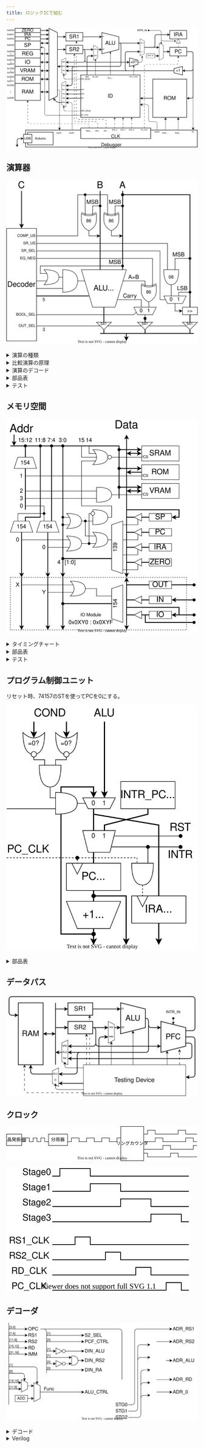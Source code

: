 ```yaml
---
title: ロジックICで組む
---
```


![](../1_Architecture/img/arch.dio.svg)

## 演算器

![](img/ALU.dio.svg)

<details>
<summary>演算の種類</summary>

| 演算         |                   |      | 演算               |      |      |
| :----------- | :---------------- | ---- | :----------------- | :--- | ---- |
| **74181**    |                   |      | **比較回路**       |      |      |
| 加算         | A+B (mod 0x10000) | add  | 一致               | A==B | eq   |
| 減算         | A-B (mod 0x10000) | sub  | 不一致             | A!=B | neq  |
| 論理積       | A&B               | and  | 比較(signed)       | A<B  | lts  |
| 論理和       | A\|B              | or   | 比較(unsigned)     | A<B  | lsu  |
| 排他的論理和 | A^B               | xor  | **シフト回路**     |      |      |
| 論理否定     | ~A                | not  | 右シフト(signed)   | A>>1 | srs  |
| 左シフト     | A<<1              | sl   | 右シフト(unsigned) | A>>1 | sru  |
| 左循環       | A<<1 + MSB        | rotl | 右循環             | A>>1 | rotr |

</details>

<details>
  <summary>比較演算の原理</summary>

　比較演算の結果は真偽値型です。結果は1bitなので16bitに広げます。（`true`→`0xffff`、`false`→`0x0000`）

#### 一致/不一致

　74181には `A=B` 出力があります。これと制御信号を XOR すると eq A B / neq A B になります。

#### 大小比較

　比較には74181の減算を使います。まず、4bitの符号なし整数の減算 $A-B$ を考えます。ビット反転して1を足すと負の数になる ($10000-X=\overline{X}+1$) ことを利用して計算します。

$$
A-B=A+(10000-B)-10000=A+\overline{B}+1-10000
$$

　減算器は実際には加算 $A+\overline{B}+1$ を計算します。キャリー出力は結果が10000以上であることを表しています。つまり、減算器のキャリーフラグが立っているとき、

$$
A+\overline{B}+1=A-B+10000 \geq 10000 \Rightarrow A \geq B
$$

| 74181     | A<B | A=B | A>B |
| --------- | --- | --- | --- |
| **Carry** | 0   | 1   | 1   |
| **A=B**   | 0   | 1   | 0   |

　符号つき整数の場合、符号ビットを反転してから同じことをやれば比較ができます。「符号ビットを反転し符号なし整数として解釈する」という操作は、大小関係を保存するからです。
</details>

<details>
<summary>演算のデコード</summary>

| 演算                 |      | Code | 74181       | S~3~ | !S~2~ | !S~1~ | S~0~ | M   | !!C~0~ | COMP_US | SR_US | SR_SEL | EQ_NEQ | BOOL_SEL | OUT_SEL |
| :------------------- | ---- | ---- | ----------- | ---- | ----- | ----- | ---- | --- | ------ | ------- | ----- | ------ | ------ | -------- | ------- |
|                      |      |      |             |      |       | ○     | ○    | ◎   |        |         | ◎     | ◎      | ◎      | ◎        | ○       |
| 加算                 | add  | 0000 | A + B       | 1    | 1     | 1     | 1    | 0   | 0      | 0       | -     | -      | -      | -        | 100     |
| 論理反転             | not  | 0001 | ~A          | 0    | 1     | 1     | 0    | 1   | -      | 0       | -     | -      | -      | -        | 100     |
| 左シフト             | sl   | 0010 | A + A       | 1    | 0     | 1     | 0    | 0   | 0      | 0       | -     | -      | -      | -        | 100     |
| 左巡回               | lrot | 0011 | A + A + MSB | 1    | 0     | 1     | 0    | 0   | MSB    | 0       | -     | -      | -      | -        | 100     |
| 論理積               | and  | 0100 | A & B       | 1    | 1     | 0     | 1    | 1   | -      | 0       | -     | -      | -      | -        | 100     |
| 論理和               | or   | 0101 | A \| B      | 1    | 0     | 0     | 0    | 1   | -      | 0       | -     | -      | -      | -        | 100     |
| 排他的論理和         | xor  | 0110 | A ^ B       | 0    | 0     | 0     | 0    | 1   | -      | 0       | -     | -      | -      | -        | 100     |
| 減算                 | sub  | 0111 | A - B       | 0    | 0     | 0     | 0    | 0   | 1      | 0       | -     | -      | -      | -        | 100     |
| 一致                 | eq   | 1000 | A - B - 1   | 0    | 0     | 0     | 0    | 0   | 0      | 0       | -     | -      | 0      | 0        | 001     |
| 不一致               | neq  | 1001 | A - B - 1   | 0    | 0     | 0     | 0    | 0   | 0      | 0       | -     | -      | 1      | 0        | 001     |
| 比較（符号なし）     | ltu  | 1010 | A - B - 1   | 0    | 0     | 0     | 0    | 0   | 0      | 0       | -     | -      | -      | 1        | 001     |
| 比較（符号付き）     | lts  | 1011 | A - B - 1   | 0    | 0     | 0     | 0    | 0   | 0      | 1       | -     | -      | -      | 1        | 001     |
| 右シフト（符号なし） | sru  | 1100 |             | -    | -     | -     | -    | -   | -      | -       | 0     | 0      | -      | -        | 010     |
| 右シフト（符号付き） | srs  | 1101 |             | -    | -     | -     | -    | -   | -      | -       | 1     | 0      | -      | -        | 010     |
| 右巡回               | rrot | 1110 |             | -    | -     | -     | -    | -   | -      | -       | -     | 1      | -      | -        | 010     |
|                      |      | 1111 |             | -    | -     | -     | -    | -   | -      | -       | -     | 1      | -      | -        | 010     |

- S~1~ = OR(C~1~,C~0~)
- S~0~ = NOR(C~3~,C~1~,C~0~)
- M = C~2~
- COMP_US = AND(C~3~,C~1~,C~0~)
- SR_US = C~3~
- SR_SEL = C~2~
- EQ_NEQ = C~3~
- BOOL_SEL = C~2~

</details>

<details>
<summary>部品表</summary>

| BOM                |                              | #   |
| :----------------- | ---------------------------- | --- |
| ALU                | [74HC181](./doc/74HC181.pdf) | 4   |
| Carry              | [74HC182](./doc/74HC182.pdf) | 1   |
| XOR                | [74HC86](./doc/74HC86.pdf)   | 1   |
| 3 to 8 Decoder     | [74HC138](./doc/74HC138.pdf) | 1   |
| 3 State Buffer     | [74HC541](./doc/74HC540.pdf) | 2   |
| 3 State Buffer Inv | [74HC540](./doc/74HC540.pdf) | 4   |
| OR                 | 74HC12                       | 1   |
| NAND (1bit MUX)    | 74HC00                       | 1   |

1bitのマルチプレクサは4個のNANDで構成できます。

$$
MUX = A \cdot S + B \cdot \overline{S} = \overline{\overline{A \cdot S}\cdot\overline{A\cdot\overline{S}}}
$$

</details>

<details>
<summary>テスト</summary>

ALUは36入力16出力の組み合わせ回路。2^36パターンを全検査する。

![](img/ALU_test.dio.svg)

1. 入力レジスタにセット
2. パルスを送信
3. ALUの計算を待つ
4. 規定の遅延時間後の出力がラッチされる
5. 出力を読み取る
6. 一致するか確認

</details>

## メモリ空間

![](img/RAM.dio.svg)

<details>
<summary>タイミングチャート</summary>

#### SRAM

#### レジスタ

#### カウンタ

</details>

<details>
<summary>部品表</summary>

| BOM             |                              | #   |
| :-------------- | ---------------------------- | --- |
| 4 to 16 Decoder | [74HC154](./doc/74HC154.pdf) | 3   |
| 2 to 4 Decoder  | [74HC139](./doc/74HC139.pdf) | 1   |

</details>

<details>
<summary>テスト</summary>

メモリ空間は16入力16出力で状態空間が 2^16^(2^16) 。状態が独立で相互作用がないと考えれば、各bitごとに読み書きをチェックすればいい。また、各チップごとにランダムにエントリを選択して読み書きする。

</details>

## プログラム制御ユニット

リセット時、74157のSTを使ってPCを0にする。

![](img/PFC.dio.svg)

<details>
<summary>部品表</summary>

| BOM         |                                | #   |
| :---------- | ------------------------------ | --- |
| Multiplexer | [74HC157](./doc/74HC157.pdf)   | 8   |
| Adder       | [74HC283](./doc/74HC283.pdf)   | 4   |
| DFF         | [74HC574](./doc/74HC564.pdf)   | 4   |
| 8in OR      | [74HC4078](./doc/74HC4078.pdf) | 2   |
| AND         | 74HC08                         | 1   |
|             |                                | 19  |

</details>

## データパス

![](img/datapath.dio.svg)

## クロック

![](img/clk_circuit.dio.svg)

![](img/clk_timing.dio.svg)

## デコーダ

![](img/decoder.dio.svg)

<details>
<summary>デコード</summary>

|        | ALU  | S2  | DIN | 1.ADR | 2.ADR | 3.ADR |
| ------ | ---- | --- | --- | ----- | ----- | ----- |
| add    | Func | RS2 | ALU | RS1   | RS2   | RD    |
| addi   | Func | IMM | ALU | RS1   | -     | RD    |
| load   | ADD  | IMM | RS2 | RS1   | ALU   | RD    |
| store  | ADD  | IMM | RS2 | RS1   | RS2   | ALU   |
| callif | ADD  | IMM | RA  | RS1   | RS2   | RD    |

</details>

<details>
<summary>Verilog</summary>


```{.language-verilog}
`define CALC  4'b0000
`define CALCI 4'b0001
`define LOAD  4'b0011
`define STORE 4'b0111
`define CALIF 4'b1111

module ID(
    input  wire [31: 0] OP,
    output wire [ 3: 0] RS1,
    output wire [ 3: 0] RS2,
    output wire [ 3: 0] RD,
    output wire [31:16] IMM,
    output wire [ 1: 0] DIN_SEL,
    output wire [ 1: 0] ADDR_SEL,
    output wire [ 3: 0] ALU_CTRL,
    output wire         PFC_CTRL,
);

wire [3:0] OPC;

assign RS1 = OP[ 3: 0];
assign RS2 = OP[ 7: 4];
assign RD  = OP[11: 8];
assign OPC = OP[15:12];
assign IMM = OP[31:16];

assign ALU_CTRL = OPC==`CALC  ? OP[19:16]
                : OPC==`CALCI ? OP[ 7: 4]
                : `ALU_ADD;

assign ADDR_SEL = STAGE==0 ? `ADDR_RS1
                : STAGE==1 ? `ADDR_RS2
                : STAGE==2 ? `ADDR_RD;

assign DIN_SEL = OPC==`CALC|`CALCI ? `DIN_ALU 
               : OPC==`LOAD|`STORE ? `DIN_RS2
               : OPC==`CALLIF     ? `DIN_RA;

assign S2_SEL = OPC==`CALC ? `S2_RS2 
                           : `S2_IMM;

endmodule
```

</details>
